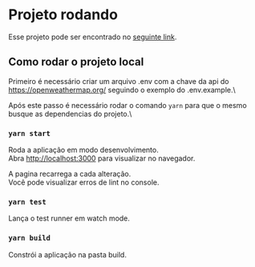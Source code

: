 # Projeto rodando

Esse projeto pode ser encontrado no [seguinte link](https://weathernow-gnr.netlify.app/).

## Como rodar o projeto local

Primeiro é necessário criar um arquivo .env com a chave da api do https://openweathermap.org/ seguindo o exemplo do .env.example.\

Após este passo é necessário rodar o comando `yarn` para que o mesmo busque as dependencias do projeto.\

### `yarn start`

Roda a aplicação em modo desenvolvimento.\
Abra [http://localhost:3000](http://localhost:3000) para visualizar no navegador.

A pagina recarrega a cada alteração.\
Você pode visualizar erros de lint no console.

### `yarn test`

Lança o test runner em watch mode.

### `yarn build`

Constrói a aplicação na pasta build.
